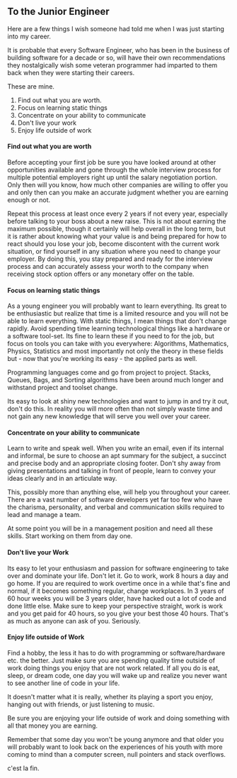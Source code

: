 ## To the Junior Engineer

Here are a few things I wish someone had told me when I was just starting into my career.

It is probable that every Software Engineer, who has been in the business of building software for a decade or so, will have their own recommendations they nostalgically wish some veteran programmer had imparted to them back when they were starting their careers. 

These are mine.

1. Find out what you are worth.
2. Focus on learning static things
3. Concentrate on your ability to communicate
4. Don't live your work
5. Enjoy life outside of work


#### Find out what you are worth

Before accepting your first job be sure you have looked around at other opportunities available and gone through the whole interview process for multiple potential employers right up until the salary negotiation portion. Only then will you know, how much other companies are willing to offer you and only then can you make an accurate judgment whether you are earning enough or not.

Repeat this process at least once every 2 years if not every year, especially before talking to your boss about a new raise. This is not about earning the maximum possible, though it certainly will help overall in the long term, but it is rather about knowing what your value is and being prepared for how to react should you lose your job, become discontent with the current work situation, or find yourself in any situation where you need to change your employer. By doing this, you stay prepared and ready for the interview process and can accurately assess your worth to the company when receiving stock option offers or any monetary offer on the table.

#### Focus on learning static things

As a young engineer you will probably want to learn everything. Its great to be enthusiastic but realize that time is a limited resource and you will not be able to learn everything. With static things, I mean things that don't change rapidly. Avoid spending time learning technological things like a hardware or a software tool-set. Its fine to learn these if you need to for the job, but focus on tools you can take with you everywhere: Algorithms, Mathematics, Physics, Statistics and most importantly not only the theory in these fields but - now that you're working its easy - the applied parts as well.

Programming languages come and go from project to project. Stacks, Queues, Bags, and Sorting algorithms have been around much longer and withstand project and toolset change.

Its easy to look at shiny new technologies and want to jump in and try it out, don't do this. In reality you will more often than not simply waste time and not gain any new knowledge that will serve you well over your career.


#### Concentrate on your ability to communicate

Learn to write and speak well. When you write an email, even if its internal and informal, be sure to choose an apt summary for the subject, a succinct and precise body and an appropriate closing footer. Don't shy away from giving presentations and talking in front of people, learn to convey your ideas clearly and in an articulate way.

This, possibly more than anything else, will help you throughout your career. There are a vast number of software developers yet far too few who have the charisma, personality, and verbal and communication skills required to lead and manage a team.

At some point you will be in a management position and need all these skills. Start working on them from day one.


#### Don't live your Work

Its easy to let your enthusiasm and passion for software engineering to take over and dominate your life. Don't let it. Go to work, work 8 hours a day and go home. If you are required to work overtime once in a while that's fine and normal, if it becomes something regular, change workplaces. In 3 years of 60 hour weeks you will be 3 years older, have hacked out a lot of code and done little else. Make sure to keep your perspective straight, work is work and you get paid for 40 hours, so you give your best those 40 hours. That's as much as anyone can ask of you. Seriously.


#### Enjoy life outside of Work

Find a hobby, the less it has to do with programming or software/hardware etc. the better. Just make sure you are spending quality time outside of work doing things you enjoy that are not work related. If all you do is eat, sleep, or dream code, one day you will wake up and realize you never want to see another line of code in your life.

It doesn't matter what it is really, whether its playing a sport you enjoy, hanging out with friends, or just listening to music.

Be sure you are enjoying your life outside of work and doing something with all that money you are earning. 

Remember that some day you won't be young anymore and that older you will probably want to look back on the experiences of his youth with more coming to mind than a computer screen, null pointers and stack overflows.


c'est la fin.

